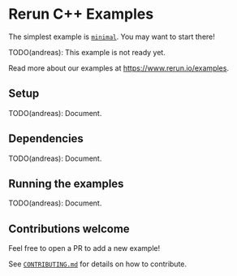 # Rerun C++ Examples
The simplest example is [`minimal`](minimal/main.cpp). You may want to start there!

TODO(andreas): This example is not ready yet.

Read more about our examples at <https://www.rerun.io/examples>.

## Setup
TODO(andreas): Document.

## Dependencies
TODO(andreas): Document.

## Running the examples
TODO(andreas): Document.

## Contributions welcome
Feel free to open a PR to add a new example!

See [`CONTRIBUTING.md`](../../CONTRIBUTING.md) for details on how to contribute.
